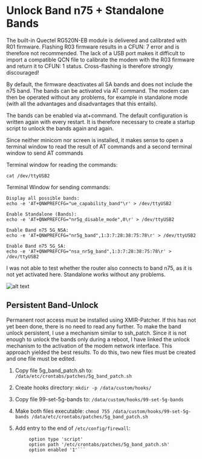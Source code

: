 # Unlock Band n75 + Standalone Bands

The built-in Quectel RG520N-EB module is delivered and calibrated with R01 firmware. Flashing R03 firmware results in a CFUN: 7 error and is therefore not recommended. The lack of a USB port makes it difficult to import a compatible QCN file to calibrate the modem with the R03 firmware and return it to CFUN: 1 status. Cross-flashing is therefore strongly discouraged!

By default, the firmware deactivates all SA bands and does not include the n75 band. The bands can be activated via AT command. The modem can then be operated without any problems, for example in standalone mode (with all the advantages and disadvantages that this entails).

The bands can be enabled via at+command. The default configuration is written again with every restart. It is therefore necessary to create a startup script to unlock the bands again and again.

Since neither minicom nor screen is installed, it makes sense to open a terminal window to read the result of AT commands and a second terminal window to send AT commands

Terminal window for reading the commands:

```cat /dev/ttyUSB2```

Terminal Window for sending commands:
```
Display all possible bands:
echo -e 'AT+QNWPREFCFG="ue_capability_band"\r' > /dev/ttyUSB2

Enable Standalone (Bands):
echo -e 'AT+QNWPREFCFG="nr5g_disable_mode",0\r' > /dev/ttyUSB2

Enable Band n75 5G_NSA:
echo -e 'AT+QNWPREFCFG="nr5g_band",1:3:7:28:38:75:78\r' > /dev/ttyUSB2

Enable Band n75 5G_SA:
echo -e 'AT+QNWPREFCFG="nsa_nr5g_band",1:3:7:28:38:75:78\r' > /dev/ttyUSB2
```

I was not able to test whether the router also connects to band n75, as it is not yet activated here. Standalone works without any problems.


![alt text](imgs/cb0401_v1_standalone.png)

## Persistent Band-Unlock

Permanent root access must be installed using XMIR-Patcher. If this has not yet been done, there is no need to read any further. 
To make the band unlock persistent, I use a mechanism similar to ssh_patch. Since it is not enough to unlock the bands only during a reboot, I have linked the unlock mechanism to the activation of the modem network interface. This approach yielded the best results. To do this, two new files must be created and one file must be edited.

1. Copy file 5g_band_patch.sh to: ```/data/etc/crontabs/patches/5g_band_patch.sh```
   
2. Create hooks directory: ```mkdir -p /data/custom/hooks/```
   
3. Copy file 99-set-5g-bands to: ```/data/custom/hooks/99-set-5g-bands```
   
4. Make both files executable: ```chmod 755 /data/custom/hooks/99-set-5g-bands /data/etc/crontabs/patches/5g_band_patch.sh```
5. Add entry to the end of  ```/etc/config/firewall```:
   ```config include 'auto_ssh_patch'
        option type 'script'
        option path '/etc/crontabs/patches/5g_band_patch.sh'
        option enabled '1'```

